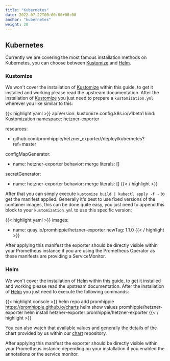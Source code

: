 ```yaml
---
title: "Kubernetes"
date: 2022-07-22T00:00:00+00:00
anchor: "kubernetes"
weight: 20
---
```


## Kubernetes

Currently we are covering the most famous installation methods on Kubernetes,
you can choose between [Kustomize][kustomize] and [Helm][helm].

### Kustomize

We won't cover the installation of [Kustomize][kustomize] within this guide, to
get it installed and working please read the upstream documentation. After the
installation of [Kustomize][kustomize] you just need to prepare a
`kustomization.yml` wherever you like similar to this:

{{< highlight yaml >}}
apiVersion: kustomize.config.k8s.io/v1beta1
kind: Kustomization
namespace: hetzner-exporter

resources:
  - github.com/promhippie/hetzner_exporter//deploy/kubernetes?ref=master

configMapGenerator:
  - name: hetzner-exporter
    behavior: merge
    literals: []

secretGenerator:
  - name: hetzner-exporter
    behavior: merge
    literals: []
{{< / highlight >}}

After that you can simply execute `kustomize build | kubectl apply -f -` to get
the manifest applied. Generally it's best to use fixed versions of the container
images, this can be done quite easy, you just need to append this block to your
`kustomization.yml` to use this specific version:

{{< highlight yaml >}}
images:
  - name: quay.io/promhippie/hetzner-exporter
    newTag: 1.1.0
{{< / highlight >}}

After applying this manifest the exporter should be directly visible within your
Prometheus instance if you are using the Prometheus Operator as these manifests
are providing a ServiceMonitor.

### Helm

We won't cover the installation of [Helm][helm] within this guide, to get it
installed and working please read the upstream documentation. After the
installation of [Helm][helm] you just need to execute the following commands:

{{< highlight console >}}
helm repo add promhippie https://promhippie.github.io/charts
helm show values promhippie/hetzner-exporter
helm install hetzner-exporter promhippie/hetzner-exporter
{{< / highlight >}}

You can also watch that available values and generally the details of the chart
provided by us within our [chart][chart] repository.

After applying this manifest the exporter should be directly visible within your
Prometheus instance depending on your installation if you enabled the
annotations or the service monitor.

[kustomize]: https://github.com/kubernetes-sigs/kustomize
[helm]: https://helm.sh
[chart]: https://github.com/promhippie/charts/tree/master/charts/hetzner-exporter
